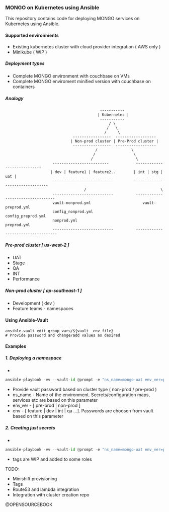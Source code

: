 ### MONGO on Kubernetes using Ansible

This repository contains code for deploying MONGO services on Kubernetes using Ansible.

#### Supported environments

 - Existing kubernetes cluster with cloud provider integration ( AWS only )
 - Minikube ( WIP )

##### Deployment types

 - Complete MONGO environment with couchbase on VMs
 - Complete MONGO enviroment minified version with couchbase on containers

##### Analogy

        					                  -----------
        					                 | Kubernetes |
        					                  -----------
        					                      / \
        					                     /   \
        					                    /     \
        					      -----------------  ------------------  
        					     | Non-prod cluster | Pre-Prod cluster |
        					      -----------------  ------------------
        					                /               \
        					               /                 \
        					              /                   \
              			 -------------------------            ----------------------------
              			| dev | feature1 | feature2..        | int | stg | uat |
              			 ---------------------------	     --------------------------------	         
              			               /                                 \
              			 ---------------------------          ----------------------------------
              			 vault-nonprod.yml                       vault-preprod.yml
              			 config_nonprod.yml                      config_preprod.yml
              			 nonprod.yml                             preprod.yml
              			 ---------------------------          -----------------------------------

##### Pre-prod cluster [ us-west-2 ]

  - UAT
  - Stage
  - QA
  - INT
  - Performance

##### Non-prod cluster [ ap-southeast-1 ]

- Development ( dev )
- Feature teams - namespaces

#### Using Ansible-Vault

```shell
ansible-vault edit group_vars/${vault__env_file}
# Provide password and change/add values as desired
```


#### Examples

##### 1. Deploying a namespace
-
```python
ansible-playbook -vv --vault-id @prompt -e "ns_name=mongo-uat env_ver=pre-prod env=uat" site.yml
```
- Provide vault password based on cluster type ( non-prod / pre-prod )
- ns_name -  Name of the environment. Secrets/configuration maps, services etc are based on this parameter
- env_ver - [ pre-prod | non-prod ]
- env - [ feature | dev | int | qa ...]. Passwords are choosen from vault based on this parameter

##### 2. Creating just secrets
-
```python
ansible-playbook -vv --vault-id @prompt -e "ns_name=mongo-uat env_ver=pre-prod env=uat" site.yml --tags secrets
```
- tags are WIP and added to some roles

TODO:
- Minishift provisioning
- Tags
- Route53 and lambda integration
- Integration with cluster creation repo

@OPENSOURCEBOOK
